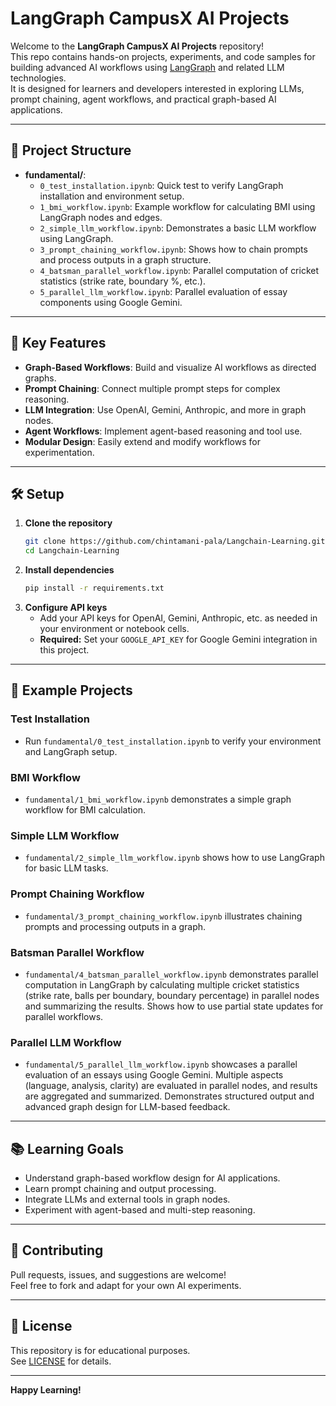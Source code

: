 # LangGraph CampusX AI Projects

Welcome to the **LangGraph CampusX AI Projects** repository!  
This repo contains hands-on projects, experiments, and code samples for building advanced AI workflows using [LangGraph](https://github.com/langchain-ai/langgraph) and related LLM technologies.  
It is designed for learners and developers interested in exploring LLMs, prompt chaining, agent workflows, and practical graph-based AI applications.

---

## 📂 Project Structure

- **fundamental/**:
  - `0_test_installation.ipynb`: Quick test to verify LangGraph installation and environment setup.
  - `1_bmi_workflow.ipynb`: Example workflow for calculating BMI using LangGraph nodes and edges.
  - `2_simple_llm_workflow.ipynb`: Demonstrates a basic LLM workflow using LangGraph.
  - `3_prompt_chaining_workflow.ipynb`: Shows how to chain prompts and process outputs in a graph structure.
  - `4_batsman_parallel_workflow.ipynb`: Parallel computation of cricket statistics (strike rate, boundary %, etc.).
  - `5_parallel_llm_workflow.ipynb`: Parallel evaluation of essay components using Google Gemini.

---

## 🚀 Key Features

- **Graph-Based Workflows**: Build and visualize AI workflows as directed graphs.
- **Prompt Chaining**: Connect multiple prompt steps for complex reasoning.
- **LLM Integration**: Use OpenAI, Gemini, Anthropic, and more in graph nodes.
- **Agent Workflows**: Implement agent-based reasoning and tool use.
- **Modular Design**: Easily extend and modify workflows for experimentation.

---

## 🛠️ Setup

1. **Clone the repository**
   ```sh
   git clone https://github.com/chintamani-pala/Langchain-Learning.git
   cd Langchain-Learning
   ```
2. **Install dependencies**
   ```sh
   pip install -r requirements.txt
   ```
3. **Configure API keys**
   - Add your API keys for OpenAI, Gemini, Anthropic, etc. as needed in your environment or notebook cells.
   - **Required:** Set your `GOOGLE_API_KEY` for Google Gemini integration in this project.

---

## 📖 Example Projects

### Test Installation

- Run `fundamental/0_test_installation.ipynb` to verify your environment and LangGraph setup.

### BMI Workflow

- `fundamental/1_bmi_workflow.ipynb` demonstrates a simple graph workflow for BMI calculation.

### Simple LLM Workflow

- `fundamental/2_simple_llm_workflow.ipynb` shows how to use LangGraph for basic LLM tasks.

### Prompt Chaining Workflow

- `fundamental/3_prompt_chaining_workflow.ipynb` illustrates chaining prompts and processing outputs in a graph.

### Batsman Parallel Workflow

- `fundamental/4_batsman_parallel_workflow.ipynb` demonstrates parallel computation in LangGraph by calculating multiple cricket statistics (strike rate, balls per boundary, boundary percentage) in parallel nodes and summarizing the results. Shows how to use partial state updates for parallel workflows.

### Parallel LLM Workflow

- `fundamental/5_parallel_llm_workflow.ipynb` showcases a parallel evaluation of an essays using Google Gemini. Multiple aspects (language, analysis, clarity) are evaluated in parallel nodes, and results are aggregated and summarized. Demonstrates structured output and advanced graph design for LLM-based feedback.

---

## 📚 Learning Goals

- Understand graph-based workflow design for AI applications.
- Learn prompt chaining and output processing.
- Integrate LLMs and external tools in graph nodes.
- Experiment with agent-based and multi-step reasoning.

---

## 🤝 Contributing

Pull requests, issues, and suggestions are welcome!  
Feel free to fork and adapt for your own AI experiments.

---

## 📄 License

This repository is for educational purposes.  
See [LICENSE](LICENSE) for details.

---

**Happy Learning!**
